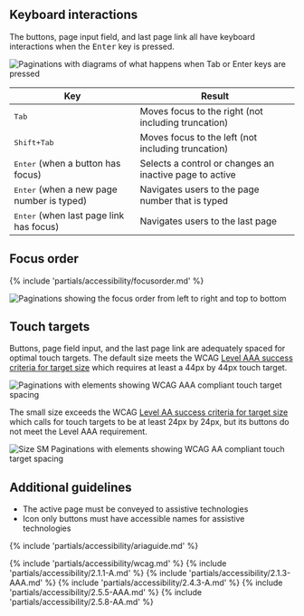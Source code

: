 ## Keyboard interactions

The buttons, page input field, and last page link all have keyboard interactions when the <kbd>Enter</kbd> key is pressed.

<uxdot-example width-adjustment="792px">
  <img src="../pagination-a11y-keyboard-interactions.svg" alt="Paginations with diagrams of what happens when Tab or Enter keys are pressed">
</uxdot-example>

<rh-table>
  <table>
    <thead>
      <tr>
        <th scope="col" data-label="Key">Key</th>
        <th scope="col" data-label="Result">Result</th>
      </tr>
    </thead>
    <tbody>
      <tr>
        <td data-label="Key"><kbd>Tab</kbd></td>
        <td data-label="Result">Moves focus to the right (not including truncation)</td>
      </tr>
      <tr>
        <td data-label="Key"><kbd>Shift+Tab</kbd></td>
        <td data-label="Result">Moves focus to the left (not including truncation)</td>
      </tr>
      <tr>
        <td data-label="Key"><kbd>Enter</kbd> (when a button has focus)</td>
        <td data-label="Result">Selects a control or changes an inactive page to active</td>
      </tr>
      <tr>
        <td data-label="Key"><kbd>Enter</kbd> (when a new page number is typed)</td>
        <td data-label="Result">Navigates users to the page number that is typed</td>
      </tr>
      <tr>
        <td data-label="Key"><kbd>Enter</kbd> (when last page link has focus)</td>
        <td data-label="Result">Navigates users to the last page</td>
      </tr>
    </tbody>
  </table>
</rh-table>


## Focus order

{% include 'partials/accessibility/focusorder.md' %}

<uxdot-example width-adjustment="792px">
  <img src="../pagination-a11y-focus-order.svg" alt="Paginations showing the focus order from left to right and top to bottom">
</uxdot-example>


## Touch targets

Buttons, page field input, and the last page link are adequately spaced for optimal touch targets. The default size meets the WCAG [Level AAA success criteria for target size](https://www.w3.org/WAI/WCAG21/Understanding/target-size.html) which requires at least a 44px by 44px touch target.

<uxdot-example width-adjustment="792px">
  <img src="../pagination-a11y-touch-targets-1.svg" alt="Paginations with elements showing WCAG AAA compliant touch target spacing">
</uxdot-example>

The small size exceeds the WCAG [Level AA success criteria for target size](https://www.w3.org/WAI/WCAG22/Understanding/target-size-minimum.html) which calls for touch targets to be at least 24px by 24px, but its buttons do not meet the Level AAA requirement.

<uxdot-example width-adjustment="561px">
  <img src="../pagination-a11y-touch-targets-2.svg" alt="Size SM Paginations with elements showing WCAG AA compliant touch target spacing">
</uxdot-example>

## Additional guidelines

* The active page must be conveyed to assistive technologies
* Icon only buttons must have accessible names for assistive technologies

{% include 'partials/accessibility/ariaguide.md' %}

{% include 'partials/accessibility/wcag.md' %}
{% include 'partials/accessibility/2.1.1-A.md' %}
{% include 'partials/accessibility/2.1.3-AAA.md' %}
{% include 'partials/accessibility/2.4.3-A.md' %}
{% include 'partials/accessibility/2.5.5-AAA.md' %}
{% include 'partials/accessibility/2.5.8-AA.md' %}

